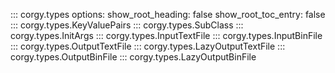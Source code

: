 ::: corgy.types
    options:
      show_root_heading: false
      show_root_toc_entry: false
::: corgy.types.KeyValuePairs
::: corgy.types.SubClass
::: corgy.types.InitArgs
::: corgy.types.InputTextFile
::: corgy.types.InputBinFile
::: corgy.types.OutputTextFile
::: corgy.types.LazyOutputTextFile
::: corgy.types.OutputBinFile
::: corgy.types.LazyOutputBinFile
